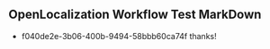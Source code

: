 ## OpenLocalization Workflow Test MarkDown
* f040de2e-3b06-400b-9494-58bbb60ca74f 
thanks!<!--HONumber=Mar16_HO3-->
